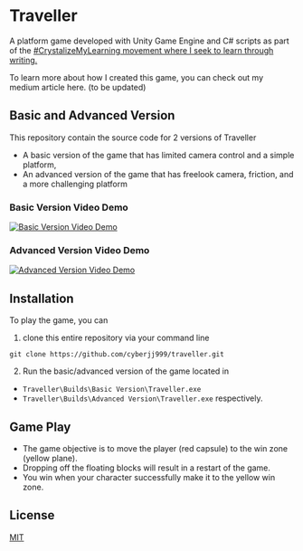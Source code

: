 # Traveller

A platform game developed with Unity Game Engine and C# scripts as part of the [#CrystalizeMyLearning movement where I seek to learn through writing.](https://www.linkedin.com/pulse/introducing-crystalizemylearning-movement-lye-jia-jun/)

To learn more about how I created this game, you can check out my medium article here. (to be updated)

## Basic and Advanced Version

This repository contain the source code for 2 versions of Traveller

-   A basic version of the game that has limited camera control and a simple platform,
-   An advanced version of the game that has freelook camera, friction, and a more challenging platform

### Basic Version Video Demo

[![Basic Version Video Demo](https://img.youtube.com/vi/6RYuNnv1NXE/0.jpg)](https://www.youtube.com/watch?v=6RYuNnv1NXE)

### Advanced Version Video Demo

[![Advanced Version Video Demo](https://img.youtube.com/vi/6dA1ykmCGWo/0.jpg)](https://www.youtube.com/watch?v=6dA1ykmCGWo)

## Installation

To play the game, you can

1. clone this entire repository via your command line

```
git clone https://github.com/cyberjj999/traveller.git
```

2. Run the basic/advanced version of the game located in

-   `Traveller\Builds\Basic Version\Traveller.exe`
-   `Traveller\Builds\Advanced Version\Traveller.exe` respectively.

## Game Play

-   The game objective is to move the player (red capsule) to the win zone (yellow plane).
-   Dropping off the floating blocks will result in a restart of the game.
-   You win when your character successfully make it to the yellow win zone.

## License

[MIT](https://choosealicense.com/licenses/mit/)
